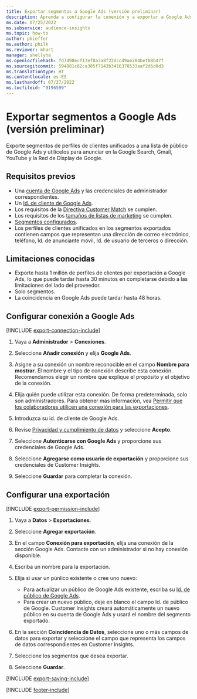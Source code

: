 ```yaml
---
title: Exportar segmentos a Google Ads (versión preliminar)
description: Aprenda a configurar la conexión y a exportar a Google Ads.
ms.date: 07/25/2022
ms.subservice: audience-insights
ms.topic: how-to
author: pkieffer
ms.author: philk
ms.reviewer: mhart
manager: shellyha
ms.openlocfilehash: fd7498ecf17ef8a3a8f22dcc49ae204bef88b47f
ms.sourcegitcommit: 594081c82ca385f7143b3416378533aaf2d6d0d3
ms.translationtype: HT
ms.contentlocale: es-ES
ms.lasthandoff: 07/27/2022
ms.locfileid: "9196599"
---
```

# <a name="export-segments-to-google-ads-preview"></a>Exportar segmentos a Google Ads (versión preliminar)

Exporte segmentos de perfiles de clientes unificados a una lista de público de Google Ads y utilícelos para anunciar en la Google Search, Gmail, YouTube y la Red de Display de Google.

## <a name="prerequisites"></a>Requisitos previos

- Una [cuenta de Google Ads](https://ads.google.com/) y las credenciales de administrador correspondientes.
- Un [Id. de cliente de Google Ads](https://support.google.com/google-ads/answer/1704344).
- Los requisitos de la [Directiva Customer Match](https://support.google.com/adspolicy/answer/6299717) se cumplen.
- Los requisitos de los [tamaños de listas de marketing](https://support.google.com/google-ads/answer/7558048) se cumplen.
- [Segmentos configurados](segments.md).
- Los perfiles de clientes unificados en los segmentos exportados contienen campos que representan una dirección de correo electrónico, teléfono, Id. de anunciante móvil, Id. de usuario de terceros o dirección.

## <a name="known-limitations"></a>Limitaciones conocidas

- Exporte hasta 1 millón de perfiles de clientes por exportación a Google Ads, lo que puede tardar hasta 30 minutos en completarse debido a las limitaciones del lado del proveedor.
- Solo segmentos.
- La coincidencia en Google Ads puede tardar hasta 48 horas.

## <a name="set-up-connection-to-google-ads"></a>Configurar conexión a Google Ads

[!INCLUDE [export-connection-include](includes/export-connection-admn.md)]

1. Vaya a **Administrador** > **Conexiones**.

1. Seleccione **Añadir conexión** y elija **Google Ads**.

1. Asigne a su conexión un nombre reconocible en el campo **Nombre para mostrar**. El nombre y el tipo de conexión describe esta conexión. Recomendamos elegir un nombre que explique el propósito y el objetivo de la conexión.

1. Elija quién puede utilizar esta conexión. De forma predeterminada, solo son administradores. Para obtener más información, vea [Permitir que los colaboradores utilicen una conexión para las exportaciones](connections.md#allow-contributors-to-use-a-connection-for-exports).

1. Introduzca su id. de cliente de Google Ads.

1. Revise [Privacidad y cumplimiento de datos](connections.md#data-privacy-and-compliance) y seleccione **Acepto**.

1. Seleccione **Autenticarse con Google Ads** y proporcione sus credenciales de Google Ads.

1. Seleccione **Agregarse como usuario de exportación** y proporcione sus credenciales de Customer Insights.

1. Seleccione **Guardar** para completar la conexión.

## <a name="configure-an-export"></a>Configurar una exportación

[!INCLUDE [export-permission-include](includes/export-permission.md)]

1. Vaya a **Datos** > **Exportaciones**.

1. Seleccione **Agregar exportación**.

1. En el campo **Conexión para exportación**, elija una conexión de la sección Google Ads. Contacte con un administrador si no hay conexión disponible.

1. Escriba un nombre para la exportación.

1. Elija si usar un púnlico existente o cree uno nuevo:
   - Para actualizar un público de Google Ads existente, escriba su [Id. de público de Google Ads](https://support.google.com/google-ads/answer/7558048?hl=en#:~:text=Audience%20lists%20is%20a%20section,Display%20Network%20through%20remarketing%20campaigns).
   - Para crear un nuevo público, deje en blanco el campo Id. de público de Google. Customer Insights creará automáticamente un nuevo público en su cuenta de Google Ads y usará el nombre del segmento exportado.

1. En la sección **Coincidencia de Datos**, seleccione uno o más campos de datos para exportar y seleccione el campo que representa los campos de datos correspondientes en Customer Insights.

1. Seleccione los segmentos que desea exportar.

1. Seleccione **Guardar**.

[!INCLUDE [export-saving-include](includes/export-saving.md)]

[!INCLUDE [footer-include](includes/footer-banner.md)]
